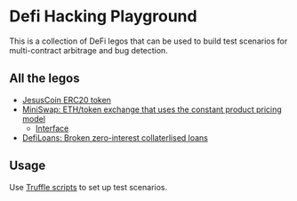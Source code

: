 # Defi Hacking Playground

This is a collection of DeFi legos that can be used to build test scenarios for multi-contract arbitrage and bug detection.

## All the legos

- [JesusCoin ERC20 token](contracts/JesusCoin.sol)
- [MiniSwap: ETH/token exchange that uses the constant product pricing model](contracts/MiniSwapExchange.sol)
  - [Interface](contracts/IMiniSwapExchange.sol)
- [DefiLoans: Broken zero-interest collaterlised loans](contracts/DefiLoans.sol)

## Usage

Use [Truffle scripts](https://www.trufflesuite.com/docs/truffle/getting-started/writing-external-scripts) to set up test scenarios.
